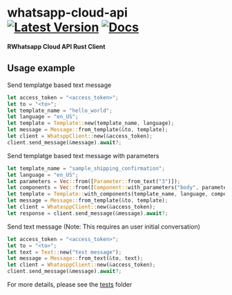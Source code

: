 # whatsapp-cloud-api &emsp; [![Latest Version]][crates.io] [![Docs]][docs.rs]
[Latest Version]: https://img.shields.io/crates/v/whatsapp-cloud-api.svg
[crates.io]: https://crates.io/crates/whatsapp-cloud-api
[Docs]: https://docs.rs/whatsapp-cloud-api/badge.svg
[docs.rs]: https://docs.rs/whatsapp-cloud-api

**RWhatsapp Cloud API Rust Client**

## Usage example

Send templatge based text message

```rust
let access_token = "<access_token>";
let to = "<to>";
let template_name = "hello_world";
let language = "en_US";
let template = Template::new(template_name, language);
let message = Message::from_template(&to, template);
let client = WhatsppClient::new(&access_token);
client.send_message(&message).await?;
```

Send templatge based text message with parameters

```rust
let template_name = "sample_shipping_confirmation";
let language = "en_US";
let parameters = Vec::from([Parameter::from_text("3")]);
let components = Vec::from([Component::with_parameters("body", parameters)]);
let template = Template::with_components(template_name, language, components);
let message = Message::from_template(&to, template);
let client = WhatasppClient::new(&access_token);
let response = client.send_message(&message).await?;
```

Send text message (Note: This requires an user initial conversation)

```rust
let access_token = "<access_token>";
let to = "<to>";
let text = Text::new("test message");
let message = Message::from_text(&to, text);
let client = WhatasppClient::new(&access_token);
client.send_message(&message).await?;
```


For more details, please see the [tests] folder

[tests]: https://github.com/sajuthankappan/whatsapp-cloud-api-rs/tree/master/tests